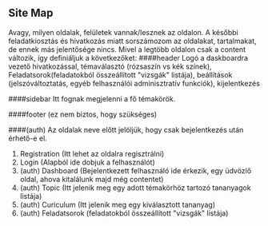 ## Site Map

Avagy, milyen oldalak, felületek vannak/lesznek az oldalon.
A későbbi feladatkiosztás és hivatkozás miatt sorszámozom az oldalakat, tartalmakat, de ennek más jelentősége nincs.
Mivel a legtöbb oldalon csak a content változik, így definiáljuk a következőket:
####header
Logó a daskboardra vezető hivatkozással, témaválasztó (rózsaszín vs kék színek), Feladatsorok(feladatokból összeállított "vizsgák" listája), beállítások (jelszóváltoztatás, egyéb felhasználói adminisztratív funkciók), kijelentkezés

####sidebar
Itt fognak megjelenni a fő témakörök.

####footer
(ez nem biztos, hogy szükséges)

####(auth)
Az oldalak neve előtt jelöljük, hogy csak bejelentkezés után érhető-e el.

1. Registration (Itt lehet az oldalra regisztrálni)
2. Login (Alapból ide dobjuk a felhasználót)
3. (auth) Dashboard (Bejelentkezett felhasználó ide érkezik, egy üdvözlő oldal, ahova kitalálunk majd még contentet)
4. (auth) Topic (Itt jelenik meg egy adott témakörhöz tartozó tananyagok listája)
5. (auth) Curiculum (Itt jelenik meg egy kiválasztott tananyag)
6. (auth) Feladatsorok (feladatokból összeállított "vizsgák" listája)